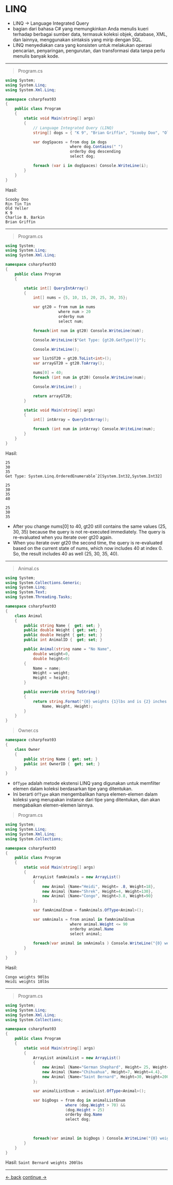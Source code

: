 # LINQ
* LINQ -> Language Integrated Query
* bagian dari bahasa C# yang memungkinkan Anda menulis kueri terhadap berbagai sumber data, termasuk koleksi objek, database, XML, dan lainnya, menggunakan sintaksis yang mirip dengan SQL. 
* LINQ menyediakan cara yang konsisten untuk melakukan operasi pencarian, penyaringan, pengurutan, dan transformasi data tanpa perlu menulis banyak kode.

--------------------------
> Program.cs

```csharp
using System;
using System.Linq;
using System.Xml.Linq;

namespace csharpfeat03
{
    public class Program
    {
        static void Main(string[] args)
        {
            // Language Integrated Query (LINQ)
            string[] dogs = { "K 9", "Brian Griffin", "Scooby Doo", "Old Yeller", "Rin Tin Tin", "Benji", "Charlie B. Barkin", "Lassie", "Snoopy" };

            var dogSpaces = from dog in dogs
                            where dog.Contains(" ")
                            orderby dog descending
                            select dog;

            foreach (var i in dogSpaces) Console.WriteLine(i);
        }
    }
}
```

Hasil:
```terminal
Scooby Doo
Rin Tin Tin
Old Yeller
K 9
Charlie B. Barkin
Brian Griffin
```

----------------

> Program.cs
```csharp
using System;
using System.Linq;
using System.Xml.Linq;

namespace csharpfeat03
{
    public class Program
    {

        static int[] QueryIntArray()
        {
            int[] nums = {5, 10, 15, 20, 25, 30, 35};

            var gt20 = from num in nums
                       where num > 20
                       orderby num
                       select num;

            foreach(int num in gt20) Console.WriteLine(num);

            Console.WriteLine($"Get Type: {gt20.GetType()}");

            Console.WriteLine();

            var listGT20 = gt20.ToList<int>();
            var arrayGT20 = gt20.ToArray();

            nums[0] = 40;
            foreach (int num in gt20) Console.WriteLine(num);

            Console.WriteLine() ;

            return arrayGT20;
        }

        static void Main(string[] args)
        {
            int[] intArray = QueryIntArray();

            foreach (int num in intArray) Console.WriteLine(num);
        }
    }
}
```


Hasil: 
```terminal
25
30
35
Get Type: System.Linq.OrderedEnumerable`2[System.Int32,System.Int32]

25
30
35
40

25
30
35
```

* After you change nums[0] to 40, gt20 still contains the same values (25, 30, 35) because the query is not re-executed immediately. The query is re-evaluated when you iterate over gt20 again.
* When you iterate over gt20 the second time, the query is re-evaluated based on the current state of nums, which now includes 40 at index 0. So, the result includes 40 as well (25, 30, 35, 40).

-------------------------

> Animal.cs
```csharp
using System;
using System.Collections.Generic;
using System.Linq;
using System.Text;
using System.Threading.Tasks;

namespace csharpfeat03
{
    class Animal
    {
        public string Name {  get; set; }
        public double Weight { get; set; }
        public double Height { get; set; }
        public int AnimalID {  get; set; }

        public Animal(string name = "No Name",
            double weight=0,
            double height=0)
        {
            Name = name;
            Weight = weight;
            Height = height;
        }

        public override string ToString() 
        {
            return string.Format("{0} weights {1}lbs and is {2} inches tall",
                Name, Weight, Height);
        }
    }
}

```

> Owner.cs
```csharp
namespace csharpfeat03
{
    class Owner
    {
        public string Name { get; set; }
        public int OwnerID {  get; set; }
    }
}
```

* `OfType` adalah metode ekstensi LINQ yang digunakan untuk memfilter elemen dalam koleksi berdasarkan tipe yang ditentukan. 
* Ini berarti `OfType` akan mengembalikan hanya elemen-elemen dalam koleksi yang merupakan instance dari tipe yang ditentukan, dan akan mengabaikan elemen-elemen lainnya.

> Program.cs
```csharp
using System;
using System.Linq;
using System.Xml.Linq;
using System.Collections;

namespace csharpfeat03
{
    public class Program
    {
        static void Main(string[] args)
        {
            ArrayList famAnimals = new ArrayList()
            {
                new Animal {Name="Heidi", Height= .8, Weight=18},
                new Animal {Name="Shrek", Height=4, Weight=130},
                new Animal {Name="Congo", Height=3.8, Weight=90}
            };

            var famAnimalEnum = famAnimals.OfType<Animal>();

            var smAnimals = from animal in famAnimalEnum
                            where animal.Weight <= 90
                            orderby animal.Name
                            select animal;
            
            foreach(var animal in smAnimals ) Console.WriteLine("{0} weights {1}lbs", animal.Name, animal.Weight);
        }
    }
}
```

Hasil:
```terminal
Congo weights 90lbs
Heidi weights 18lbs
```

--------------------

> Program.cs
```csharp
using System;
using System.Linq;
using System.Xml.Linq;
using System.Collections;

namespace csharpfeat03
{
    public class Program
    {
        static void Main(string[] args)
        {
            ArrayList animalList = new ArrayList()
            {
                new Animal {Name="German Shephard", Height= 25, Weight=77},
                new Animal {Name="Chihuahua", Height=7, Weight=4.4},
                new Animal {Name="Saint Bernard", Height=30, Weight=200}
            };

            var animalListEnum = animalList.OfType<Animal>();

            var bigDogs = from dog in animalListEnum
                          where (dog.Weight > 70) &&
                          (dog.Height > 25)
                          orderby dog.Name
                          select dog;

            
            
            foreach(var animal in bigDogs ) Console.WriteLine("{0} weights {1}lbs", animal.Name, animal.Weight);
        }
    }
}
```

Hasil: `Saint Bernard weights 200lbs`

---------------------------------------------











[<- back](https://github.com/QuackPlayground/csharp/blob/main/theory/basic/33.md)
[continue ->](https://github.com/QuackPlayground/csharp/blob/main/theory/basic/35.md)